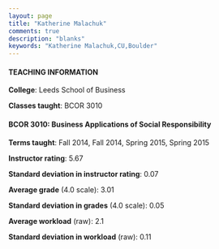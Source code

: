 ```yaml
---
layout: page
title: "Katherine Malachuk" 
comments: true
description: "blanks"
keywords: "Katherine Malachuk,CU,Boulder"
---
```

<head>
<script src="https://ajax.googleapis.com/ajax/libs/jquery/2.1.3/jquery.min.js"></script>
<script src="https://dl.dropboxusercontent.com/s/pc42nxpaw1ea4o9/highcharts.js?dl=0"></script>
<!-- <script src="../assets/js/highcharts.js"></script> -->
<style type="text/css">@font-face {
	font-family: "Bebas Neue";
	src: url(https://www.filehosting.org/file/details/544349/BebasNeue Regular.otf) format("opentype");
	}
	h1.Bebas { 
		font-family: "Bebas Neue", Verdana, Tahoma;
	}
</style>
</head>
	   
#### TEACHING INFORMATION

**College**: Leeds School of Business

**Classes taught**: BCOR 3010

#### BCOR 3010: Business Applications of Social Responsibility

**Terms taught**: Fall 2014, Fall 2014, Spring 2015, Spring 2015

**Instructor rating**: 5.67

**Standard deviation in instructor rating**: 0.07

**Average grade** (4.0 scale): 3.01

**Standard deviation in grades** (4.0 scale): 0.05

**Average workload** (raw): 2.1

**Standard deviation in workload** (raw): 0.11

